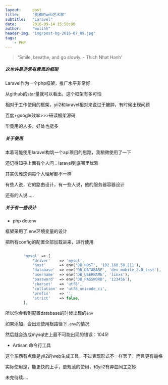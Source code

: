 ```yaml
---
layout:     post
title:      "优雅的web艺术家"
subtitle:   "Laravel"
date:       2016-09-14 15:50:00
author:     "wulihh"
header-img: "img/post-bg-2016-07_09.jpg"
tags:
    - PHP
---
```

> 'Smile, breathe, and go slowly. - Thich Nhat Hanh'

##### 这也许是非常有意思的框架

Laravel作为一个php框架，推广水平非常好

从github的star量就可以看出，这个框架有多可怕

相对于工作使用的框架，yii2和laravel相对来说过于臃肿，有时候出现问题

百度+google效率>>>研读框架源码

毕竟用的人多，好处也挺多

##### 关于使用

本着可能使用laravel构筑一个api项目的思路，我稍微使用了一下

还记得知乎上面有个人问：laravel到底哪里优雅

其实优雅这词每个人理解都不一样

有些人说，它的路由设计，有一些人说，他的服务器容器设计

还有的人说.....

##### 关于有一些设计

* php dotenv

框架采用了.env环境变量的设计

把所有config的配置全部加载进来，进行使用

``` php

		'mysql' => [
			'driver'    => 'mysql',
			'host'      => env('DB_HOST', '192.168.50.211'),
			'database'  => env('DB_DATABASE', 'dev_mobile_2.0_test'),
			'username'  => env('DB_USERNAME', 'linxs'),
			'password'  => env('DB_PASSWORD', '123456'),
			'charset'   => 'utf8',
			'collation' => 'utf8_unicode_ci',
			'prefix'    => '',
			'strict'    => false,
		],
```

所以你会看到配置database的时候出现的`env`

如果添加，会出现使用根路径下`.env`的情况

然后就会造成mysql史上最不可能出现的错误：1045!

* Artisan 命令行工具

这个东西有点像是yii2的web生成工具，不过表现形式不一样罢了，而且更有逼格

实际使用是，能更快的上手，更规范的使用，和yii2有异曲同工之妙

未完待续....